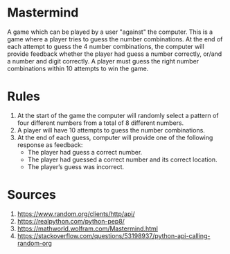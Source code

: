 # Mastermind
A game which can be played by a user "against" the computer. This is a game where a player tries to guess the number combinations. At the end of each attempt to guess the 4 number combinations, the computer will provide feedback whether the player had guess a number correctly, or/and a number and digit correctly. A player must guess the right number combinations within 10 attempts to win the game.

# Rules
1. At the start of the game the computer will randomly select a pattern of four different numbers from a total of 8 different numbers.
2. A player will have 10 attempts to guess the number combinations.
3. At the end of each guess, computer will provide one of the following response as feedback:
     - The player had guess a correct number.
     - The player had guessed a correct number and its correct location.
     - The player’s guess was incorrect.
       
# Sources
1. https://www.random.org/clients/http/api/
2. https://realpython.com/python-pep8/
3. https://mathworld.wolfram.com/Mastermind.html
4. https://stackoverflow.com/questions/53198937/python-api-calling-random-org
